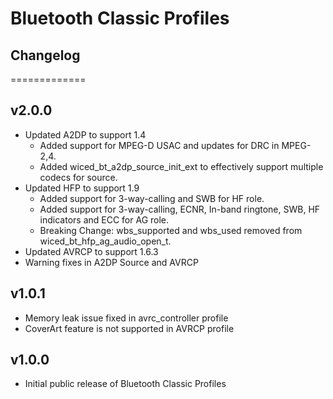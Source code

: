# Bluetooth Classic Profiles

## Changelog
=============

## v2.0.0
- Updated A2DP to support 1.4
    - Added support for MPEG-D USAC and updates for DRC in MPEG-2,4.
    - Added wiced_bt_a2dp_source_init_ext to effectively support multiple codecs for source.
- Updated HFP to support 1.9
    - Added support for 3-way-calling and SWB for HF role.
    - Added support for 3-way-calling, ECNR, In-band ringtone, SWB, HF indicators and ECC for AG role.
    - Breaking Change: wbs_supported and wbs_used removed from wiced_bt_hfp_ag_audio_open_t.
- Updated AVRCP to support 1.6.3
- Warning fixes in A2DP Source and AVRCP

## v1.0.1
- Memory leak issue fixed in avrc_controller profile
- CoverArt feature is not supported in AVRCP profile

## v1.0.0
- Initial public release of Bluetooth Classic Profiles
